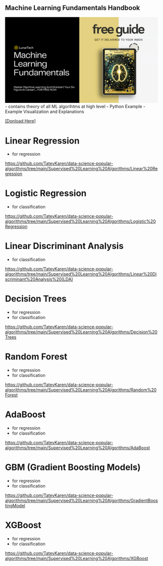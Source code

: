 ## Machine Learning Fundamentals Handbook 
<img src="./Grab The Secrets To A Six-Figure Data Science Career!... FOR FREE (11).png">
- contains theory of all ML algorihtms at high level
- Python Example 
- Example Visualization and Explanations

<a href = "https://join.lunartech.ai/machine-learning-fundamentals--3f64f"> [Donload Here] </a>

# Linear Regression 
 - for regression

https://github.com/TatevKaren/data-science-popular-algorithms/tree/main/Supervised%20Learning%20Algorithms/Linear%20Regression


# Logistic Regression 
 - for classification

https://github.com/TatevKaren/data-science-popular-algorithms/tree/main/Supervised%20Learning%20Algorithms/Logistic%20Regression


# Linear Discriminant Analysis 
 - for classification 

https://github.com/TatevKaren/data-science-popular-algorithms/tree/main/Supervised%20Learning%20Algorithms/Linear%20Discriminant%20Analysis%20(LDA)


# Decision Trees
 - for regression
 - for classification 

https://github.com/TatevKaren/data-science-popular-algorithms/tree/main/Supervised%20Learning%20Algorithms/Decision%20Trees


# Random Forest
 - for regression
 - for classification 

https://github.com/TatevKaren/data-science-popular-algorithms/tree/main/Supervised%20Learning%20Algorithms/Random%20Forest


# AdaBoost
 - for regression
 - for classification 

https://github.com/TatevKaren/data-science-popular-algorithms/tree/main/Supervised%20Learning%20Algorithms/AdaBoost


# GBM (Gradient Boosting Models)
 - for regression
 - for classification 

https://github.com/TatevKaren/data-science-popular-algorithms/tree/main/Supervised%20Learning%20Algorithms/GradientBoostingModel


# XGBoost
 - for regression
 - for classification

https://github.com/TatevKaren/data-science-popular-algorithms/tree/main/Supervised%20Learning%20Algorithms/XGBoost
